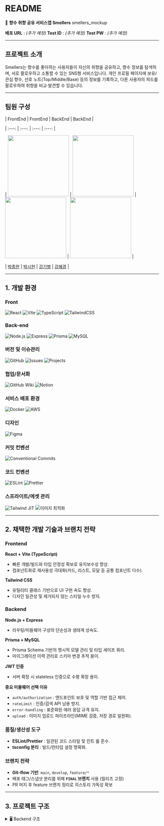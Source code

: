 # README

📖 **향수 취향 공유 서비스앱 Smellers**
smellers\_mockup

**배포 URL** : *(추가 예정)*
**Test ID** : *(추가 예정)*
**Test PW** : *(추가 예정)*

---

## 프로젝트 소개

Smellers는 향수를 좋아하는 사용자들이 자신의 취향을 공유하고, 향수 정보를 탐색하며, 서로 팔로우하고 소통할 수 있는 SNS형 서비스입니다.
개인 프로필 페이지에 보유/관심 향수, 선호 노트(Top/Middle/Base) 등의 정보를 기록하고, 다른 사용자의 피드를 팔로우하여 취향을 비교·발견할 수 있습니다.

---

## 팀원 구성

| FrontEnd | FrontEnd | BackEnd | BackEnd |

| :---: | :---: | :---: | :---: |

| <img src="https://github.com/BIG-JONG.png" width="200" height="200"> | <img src="https://github.com/simuneu.png" width="200" height="200"> | <img src="https://github.com/sweetpotatotest.png" width="200" height="200"> | <img src="https://github.com/HYEGYEONG.png" width="200" height="200"> |

| [박종현](https://github.com/BIG-JONG) | [박시현](https://github.com/simuneu) | [강기병](https://github.com/sweetpotatotest) | [강혜경](https://github.com/HYEGYEONG) | 


---

## 1. 개발 환경

### Front
![React](https://img.shields.io/badge/React-61DAFB?logo=react&logoColor=white)
![Vite](https://img.shields.io/badge/Vite-646CFF?logo=vite&logoColor=white)
![TypeScript](https://img.shields.io/badge/TypeScript-3178C6?logo=typescript&logoColor=white)
![TailwindCSS](https://img.shields.io/badge/TailwindCSS-38B2AC?logo=tailwindcss&logoColor=white)

### Back-end
![Node.js](https://img.shields.io/badge/Node.js-339933?logo=node.js&logoColor=white)
![Express](https://img.shields.io/badge/Express-000000?logo=express&logoColor=white)
![Prisma](https://img.shields.io/badge/Prisma-2D3748?logo=prisma&logoColor=white)
![MySQL](https://img.shields.io/badge/MySQL-4479A1?logo=mysql&logoColor=white)

### 버전 및 이슈관리
![GitHub](https://img.shields.io/badge/GitHub-181717?logo=github&logoColor=white)
![Issues](https://img.shields.io/badge/GitHub%20Issues-181717?logo=github&logoColor=white)
![Projects](https://img.shields.io/badge/GitHub%20Projects-181717?logo=github&logoColor=white)

### 협업/문서화
![GitHub Wiki](https://img.shields.io/badge/Wiki-181717?logo=github&logoColor=white)
![Notion](https://img.shields.io/badge/Notion-000000?logo=notion&logoColor=white)

### 서비스 배포 환경
![Docker](https://img.shields.io/badge/Docker-2496ED?logo=docker&logoColor=white)
![AWS](https://img.shields.io/badge/AWS-FF9900?logo=amazonaws&logoColor=white)

### 디자인
![Figma](https://img.shields.io/badge/Figma-F24E1E?logo=figma&logoColor=white)

### 커밋 컨벤션
![Conventional Commits](https://img.shields.io/badge/Conventional%20Commits-FE5196?logo=git&logoColor=white)

### 코드 컨벤션
![ESLint](https://img.shields.io/badge/ESLint-4B32C3?logo=eslint&logoColor=white)
![Prettier](https://img.shields.io/badge/Prettier-F7B93E?logo=prettier&logoColor=white)

### 스프라이트/에셋 관리
![Tailwind JIT](https://img.shields.io/badge/Tailwind%20JIT-38B2AC?logo=tailwindcss&logoColor=white)
![이미지 최적화](https://img.shields.io/badge/Image%20Optimization-999999?logo=googlephotos&logoColor=white)

---

## 2. 채택한 개발 기술과 브랜치 전략

### Frontend

**React + Vite (TypeScript)**

* 빠른 개발/빌드와 타입 안정성 확보로 유지보수성 향상.
* 컴포넌트화로 재사용성 극대화(카드, 리스트, 모달 등 공통 컴포넌트 다수).

**Tailwind CSS**

* 유틸리티 클래스 기반으로 UI 구현 속도 향상.
* 디자인 일관성 및 제거되지 않는 스타일 누수 방지.

### Backend

**Node.js + Express**

* 라우팅/미들웨어 구성의 단순성과 생태계 성숙도.

**Prisma + MySQL**

* Prisma Schema 기반의 명시적 모델 관리 및 타입 세이프 쿼리.
* 마이그레이션 이력 관리로 스키마 변경 추적 용이.

**JWT 인증**

* 서버 확장 시 stateless 인증으로 수평 확장 용이.

**중요 미들웨어 선택 이유**

* `auth/authorization` : 엔드포인트 보호 및 역할 기반 접근 제어.
* `rateLimit` : 인증/검색 API 남용 방지.
* `error-handling` : 표준화된 에러 응답 규격 유지.
* `upload` : 이미지 업로드 파이프라인(MIME 검증, 저장 경로 일원화).

### 품질/생산성 도구

* **ESLint/Prettier** : 일관된 코드 스타일 및 린트 룰 준수.
* **tsconfig 분리** : 빌드/런타임 설정 명확화.

### 브랜치 전략

* **Git-flow 기반**: `main`, `develop`, `feature/*`
* 배포 태그/스냅샷 분리를 위해 **`FINAL` 브랜치** 사용 (릴리즈 고정)
* PR 머지 후 feature 브랜치 정리로 히스토리 가독성 확보

---

## 3. 프로젝트 구조

<details>
<summary>🖥️ Backend 구조</summary>

```bash
backend
├── package.json
├── prisma
│   ├── migrations # DB 마이그레이션 파일
│   └── schema.prisma # Prisma DB 스키마 정의
├── server
├── src
│   ├── app.ts # 서버 진입점
│   ├── controllers # 요청 처리 로직
│   │   ├── follow.controller.ts
│   │   ├── perfume.controller.ts
│   │   └── user.controller.ts
│   ├── services # 비즈니스 로직
│   │   ├── follow.service.ts
│   │   ├── perfume.service.ts
│   │   └── user.service.ts
│   ├── routes # 라우팅
│   │   ├── follow.routers.ts
│   │   ├── perfume.routes.ts
│   │   └── user.routes.ts
│   ├── middlewares # 요청/응답 처리 미들웨어
│   │   ├── auth.middleware.ts
│   │   ├── authorization.middleware.ts
│   │   ├── error-handing.middleware.ts
│   │   ├── rateLimit.middleware.ts
│   │   ├── upload.middleware.ts
│   │   └── validation-result-handle.ts
│   ├── prisma
│   │   └── client.ts # Prisma 클라이언트
│   └── utils # 유틸 함수
│       ├── changeNoteType.ts
│       ├── deleteFiles.ts
│       └── jwt.ts
└── uploads # 이미지 등 업로드 자산
</details>
<details>
<summary>💻 Frontend 구조</summary>
frontend
├── package.json
├── public
│   ├── index.html
│   └── favicon.png
└── src
    ├── main.tsx # React 진입점
    ├── App.tsx # 최상위 컴포넌트
    ├── assets # 이미지, 로고 등
    │   └── aromabaselogo.png
    ├── components # 재사용 가능한 UI 컴포넌트
    │   ├── Button.tsx
    │   ├── InputField.tsx
    │   ├── FollowButton.tsx
    │   ├── UserProfileSection.tsx
    │   └── ... 기타 컴포넌트
    ├── pages # 화면 단위 컴포넌트
    │   ├── MainPage.tsx
    │   ├── LogInPage.tsx
    │   ├── SignUpPage.tsx
    │   ├── PerfumeListPage.tsx
    │   ├── PerfumeDetailPage.tsx
    │   ├── UserSearchPage.tsx
    │   ├── UserPerfumeListPage.tsx
    │   ├── FollowListPage.tsx
    │   └── ... 기타 페이지
    ├── api # API 호출 모듈
    │   └── mandarinAPI.js
    ├── routes # 라우팅 설정
    │   ├── privateRoutes.jsx
    │   └── privateRoutesRev.jsx
    ├── styles # 전역 스타일
    │   └── Globalstyled.jsx
    └── vite-env.d.ts
</details>
```


## 설명

### Backend
- **server/src/controllers**: 요청 처리 로직 (CRUD, 팔로우, 유저 조회 등)  
- **server/src/services**: 비즈니스 로직 (데이터 처리, 유효성 체크)  
- **server/src/routes**: API 라우팅  
- **server/src/middlewares**: 인증, 권한, 업로드, 에러 처리 등  
- **prisma/migrations**: DB 테이블 관리용 마이그레이션 파일  
- **prisma/schema.prisma**: DB 스키마 정의  

### Frontend
- **src/components**: 재사용 가능한 UI 컴포넌트 (버튼, 입력창, 사용자 배너 등)  
- **src/pages**: 주요 화면 단위 컴포넌트 (로그인, 회원가입, 리스트, 상세 페이지 등)  
- **src/api**: 백엔드 API 호출 모듈  
- **src/routes**: 라우팅 설정  
- **src/styles**: 전역 스타일 관리  


---

## 4. 역할 분담

**@BIG-JONG**

* **UI/UX** : 메인, 검색, 향수 상세, 로그인/회원가입, 프로필, 팔로우 리스트 등
* **공통 컴포넌트** : 카드/리스트/모달/페이지네이션/멀티셀렉트 등
* **기능** : 사용자 인증(JWT), 향수 검색/필터, 팔로우/언팔로우, 프로필 수정, 사용자별 향수 리스트, 무한스크롤/페이지네이션, 파일 업로드
* **백엔드** : 유저/팔로우/향수 도메인 API, 미들웨어(인증·권한·레이트리밋·에러핸들링·업로드), Prisma 스키마 및 서비스 계층
* **인프라** : Docker 베이스 로컬 런타임, 배포 파이프라인 설계(예정)

---

## 5. 개발 기간 및 작업 관리

**개발 기간**

* 전체 : **2025-07-21 \~ 2025-08-11** *(Prisma 마이그레이션 이력 기준)*

  * UI 1차 : 2025-07-22 \~ 2025-07-30
  * 기능 구현 : 2025-07-29 \~ 2025-08-11

**작업 관리**

* GitHub Projects 칸반(Backlog → In Progress → Review → Done)
* Issue 템플릿: Bug/Feature/Docs 구분, 라벨(`feat`, `fix`, `perf`, `docs`, `refactor`)
* PR 규칙: 1 PR = 1 이슈 링크, 스쿼시 머지, 체인지로그에 반영

---

## 6. 신경 쓴 부분

* **검색 품질** : 노트 타입(Top/Middle/Base) 변환 유틸(`changeNoteType.ts`)로 일관된 필터링 제공
* **안정성** : 입력 검증 및 에러 핸들링 표준화(`validation-result-handle.ts`, `error-handing.middleware.ts`)
* **보안/성능** : JWT 서명키 관리, 레이트 리밋(`rateLimit.middleware.ts`) 적용으로 인증/검색 API 보호
* **파일 업로드** : MIME 타입 검증 및 저장 경로 분리(`upload.middleware.ts`), 실패 시 정리(`deleteFiles.ts`)
* **타입 안정성** : `PerfumeSearchParams.ts`로 검색 쿼리 타입 안전 확보

---

## 7. 페이지별 기능

**\[초기/메인]**

* `MainPage` : 랜딩 + 랜덤 추천/인기 향수 섹션(`RandomPerfumeRecommendationSection`)

**\[검색]**

* `PerfumeListPage` / `SearchResultsPage` : 이름·브랜드·노트·가격 조건 검색, 페이지네이션(`Pagination`)
* 검색어 하이라이팅, 필터 유지, 스크롤 탑(`ScrollTop`)

**\[향수 상세]**

* `PerfumeDetailPage` : 이미지/노트 구조/설명/평점(`StarRating`) 표시
* 유사 노트 추천(`RecommendPerfume`)

**\[게시/리뷰]**

* `PostPerfumePage` + `PostForm` : 이미지 업로드(최대 N장), 텍스트/평점 입력, 업로드 일시 표시

**\[사용자/소셜]**

* `UserProfile` / `UserProfileSection` : 프로필·자기소개·통계, 팔로워/팔로잉 수
* `FollowListPage` : 팔로워/팔로잉 목록, 팔로우/언팔로우 즉시 반영(`FollowButton`)
* `UserPerfumeListPage` / `MyPerfumeListPage` : 사용자 별 등록/보유 향수 리스트

**\[인증/계정]**

* `LogInPage`, `SignUpPage` : 유효성 검사, 실패/진행 상태 `Alert`
* `UserInfoUpdatePage`, `AccountSettingsForm`, `EditProfileForm` : 정보 수정/저장, 실시간 검증

---

## 8. 트러블 슈팅

* **검색 파라미터 누락/타입 불일치**
  `PerfumeSearchParams`로 스키마 통일 → 컨트롤러/서비스에서 공통 파서 사용해 400 오류 감소
* **업로드 실패 시 잔여 파일 누수**
  업로드 파이프라인 실패 구간에 `deleteFiles()` 훅 추가로 임시 파일 정리
* **레이트리밋 + 프록시 환경 IP 식별 문제**
  `X-Forwarded-For` 처리 및 트러스트 프록시 설정으로 실 IP 기준 제한 적용
* **권한 체크 누락 케이스**
  `authorization.middleware.ts`에서 리소스 소유자/역할 검증 미들웨어 분리로 재사용성 향상

---

## 9. 개선 목표

* API 문서 자동화(Swagger/OpenAPI) 및 샘플 요청 컬렉션 배포
* 검색 고도화(인덱스/풀텍스트/캐시), 추천 로직 개선
* 이미지 최적화(Lazy Load, 썸네일, WebP 변환 파이프라인)
* E2E/통합 테스트(Cypress/Playwright, Vitest) 도입
* 다국어(i18n) 및 접근성(ARIA, 키보드 내비게이션) 강화

---

## 10. 프로젝트 후기

타입 안정성과 폴더 구조 일관성에 집중했습니다. 백엔드에선 미들웨어/서비스 분리로 가독성과 테스트 용이성을 확보했고, 프론트에선 공통 컴포넌트와 Tailwind 기반 유틸 클래스로 제작 속도를 높였습니다. 남은 과제로는 검색 성능/품질 개선과 문서화 자동화를 우선 추진할 계획입니다.

---

## 빠른 시작 (로컬 실행)

```bash
# 1) 저장소 클론
$ git clone -b FINAL https://github.com/BIG-JONG/Smellers.git
$ cd Smellers/backend

# 2) 의존성 설치
$ npm install

# 3) 환경변수 (.env)
DATABASE_URL="mysql://user:password@localhost:3306/smellers"
JWT_SECRET="<your_jwt_secret>"

# 4) DB 마이그레이션
$ npx prisma migrate dev

# 5) 개발 서버 실행
$ npm run dev
```

---

